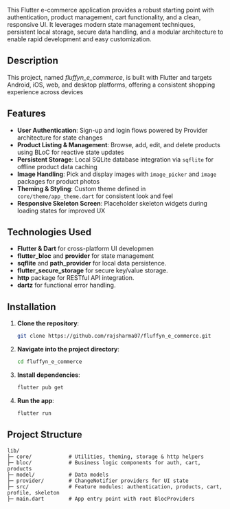 This Flutter e-commerce application provides a robust starting point with authentication, product management, cart functionality, and a clean, responsive UI. It leverages modern state management techniques, persistent local storage, secure data handling, and a modular architecture to enable rapid development and easy customization.  

## Description  
This project, named *fluffyn_e_commerce*, is built with Flutter and targets Android, iOS, web, and desktop platforms, offering a consistent shopping experience across devices

## Features  
- **User Authentication**: Sign-up and login flows powered by Provider architecture for state changes
- **Product Listing & Management**: Browse, add, edit, and delete products using BLoC for reactive state updates 
- **Persistent Storage**: Local SQLite database integration via `sqflite` for offline product data caching 
- **Image Handling**: Pick and display images with `image_picker` and `image` packages for product photos 
- **Theming & Styling**: Custom theme defined in `core/theme/app_theme.dart` for consistent look and feel 
- **Responsive Skeleton Screen**: Placeholder skeleton widgets during loading states for improved UX

## Technologies Used  
- **Flutter & Dart** for cross-platform UI developmen 
- **flutter_bloc** and **provider** for state management 
- **sqflite** and **path_provider** for local data persistence.  
- **flutter_secure_storage** for secure key/value storage.  
- **http** package for RESTful API integration.  
- **dartz** for functional error handling.  

## Installation  
1. **Clone the repository**:  
   ```bash  
   git clone https://github.com/rajsharma07/fluffyn_e_commerce.git  
   ```  
2. **Navigate into the project directory**:  
   ```bash  
   cd fluffyn_e_commerce  
   ```  
3. **Install dependencies**:  
   ```bash  
   flutter pub get  
   ```  
4. **Run the app**:  
   ```bash  
   flutter run  
   ```  

## Project Structure  
```
lib/
├─ core/            # Utilities, theming, storage & http helpers
├─ bloc/            # Business logic components for auth, cart, products
├─ model/           # Data models
├─ provider/        # ChangeNotifier providers for UI state
├─ src/             # Feature modules: authentication, products, cart, profile, skeleton
├─ main.dart        # App entry point with root BlocProviders
```
